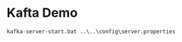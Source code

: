 # Kafta Demo

```zookeeper-server-start.bat ..\..\config\zookeeper.properties
kafka-server-start.bat ..\..\config\server.properties
```
